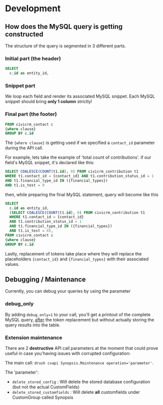 # Development

## How does the MySQL query is getting constructed

The structure of the query is segmented in 3 different parts.

### Initial part (the header)

```sql
SELECT
  c.id as entity_id,
```

### Snippet part

We loop each field and render its associated MySQL snippet.
Each MySQL snippet should bring **only 1 column** strictly!

### Final part (the footer)

```sql
FROM civicrm_contact c
{where clause}
GROUP BY c.id
```

The `{where clause}` is getting used if we specified a `contact_id` parameter during the API call.

For example, lets take the example of 'total count of contributions'. if our field's MySQL snippet, it's declared like this:

```sql
SELECT COALESCE(COUNT(t1.id), 0) FROM civicrm_contribution t1
WHERE t1.contact_id = {contact_id} AND t1.contribution_status_id = 1 
AND t1.financial_type_id IN ({financial_types}) 
AND t1.is_test = 0
```
then, while preparing the final MySQL statement, query will become like this

```sql
SELECT
  c.id as entity_id,
  (SELECT COALESCE(COUNT(t1.id), 0) FROM civicrm_contribution t1
  WHERE t1.contact_id = {contact_id} 
  AND t1.contribution_status_id = 1 
  AND t1.financial_type_id IN ({financial_types}) 
  AND t1.is_test = 0),
FROM civicrm_contact c
{where clause}
GROUP BY c.id
```

Lastly, replacement of tokens take place where they will replace the placeholders `{contact_id}` and `{financial_types}` with their associated values.


## Debugging / Maintenance

Currently, you can debug your queries by using the parameter

### debug_only

By adding `debug_only=1` to your call, you'll get a printout of the complete MySQL query, <u>after</u> the token replacement but without actually storing the query results into the table.

### Extension maintenance

There are 2 **destructive** API call parameters at the moment that could prove useful in case you'having issues with corrupted configuration:

The main call: `drush cvapi Synopsis.Maintenance operation='parameter'`.

The 'parameter':

* `delete_stored_config` : Will delete the stored database configuration (but not the actual CustomFields)
* `delete_stored_customfields` : Will delete **all** customfields under CustomGroup called Synopsis